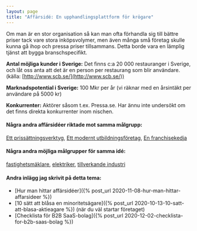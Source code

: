 ```yaml
---
layout: page
title: "Affärsidé: En upphandlingsplattform för krögare"
---
```

Om man är en stor organisation så kan man ofta förhandla sig till bättre priser tack vare stora inköpsvolymer, men även många små företag skulle kunna gå ihop och pressa priser tillsammans. Detta borde vara en lämplig tjänst att bygga branschspecifikt.

**Antal möjliga kunder i Sverige:** Det finns c:a 20 000 restauranger i Sverige, och låt oss anta att det är en person per restaurang som blir användare.(källa: [http://www.scb.se/](http://www.scb.se/))

**Marknadspotential i Sverige:** 100 Mkr per år (vi räknar med en årsintäkt per användare på 5000 kr)

**Konkurrenter:** Aktörer såsom t.ex. Pressa.se. Har ännu inte undersökt om det finns direkta konkurrenter inom nischen.

#### Några andra affärsidéer riktade mot samma målgrupp:
[Ett prissättningsverktyg](/affarsideer/ett-prissattningsverktyg-for-krogare/), [Ett modernt utbildningsföretag](/affarsideer/ett-modernt-utbildningsforetag-riktat-mot-krogare/), [En franchisekedja](/affarsideer/en-franchisekedja-av-krogare/)


#### Några andra möjliga målgrupper för samma idé:
[fastighetsmäklare](/affarsideer/en-upphandlingsplattform-for-fastighetsmaklare/), [elektriker](/affarsideer/en-upphandlingsplattform-for-elektriker/), [tillverkande industri](/affarsideer/en-upphandlingsplattform-for-tillverkande-industri/)

#### Andra inlägg jag skrivit på detta tema:
- [Hur man hittar affärsidéer]({% post_url 2020-11-08-hur-man-hittar-affarsideer %})
- [10 sätt att blåsa en minoritetsägare]({% post_url 2020-10-13-10-satt-att-blasa-aktieagare %}) (när du väl startar företaget)
- [Checklista för B2B SaaS-bolag]({% post_url 2020-12-02-checklista-for-b2b-saas-bolag %})


